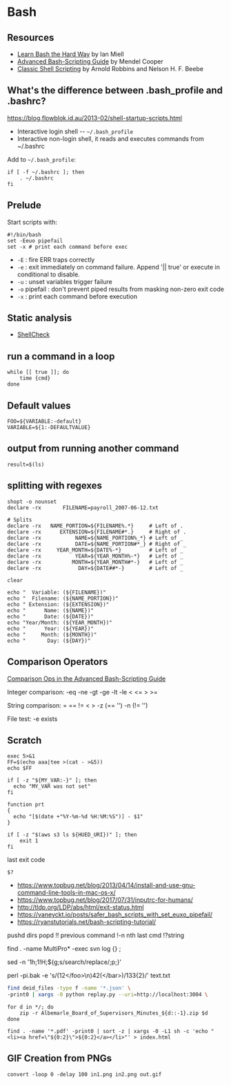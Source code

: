 # Bash

## Resources

* [Learn Bash the Hard Way](https://leanpub.com/learnbashthehardway) by Ian Miell
* [Advanced Bash-Scripting Guide](https://tldp.org/LDP/abs/html/) by Mendel Cooper
* [Classic Shell Scripting](https://learning.oreilly.com/library/view/classic-shell-scripting/0596005954/) by Arnold Robbins and Nelson H. F. Beebe

## What's the difference between .bash_profile and .bashrc?

https://blog.flowblok.id.au/2013-02/shell-startup-scripts.html

* Interactive login shell --  `~/.bash_profile`
* Interactive non-login shell, it reads and executes commands from ~/.bashrc

Add to `~/.bash_profile`:

```
if [ -f ~/.bashrc ]; then
	. ~/.bashrc
fi
```

## Prelude

Start scripts with:
```
#!/bin/bash
set -Eeuo pipefail
set -x # print each command before exec
```

* `-E` : fire ERR traps correctly
* `-e` : exit immediately on command failure. Append '|| true' or execute in conditional to disable.
* `-u` : unset variables trigger failure
* `-o` pipefail : don't prevent piped results from masking non-zero exit code
* `-x` : print each command before execution

## Static analysis

* [ShellCheck](https://www.shellcheck.net/)

## run a command in a loop

```
while [[ true ]]; do
	time {cmd}
done
```

## Default values

```
FOO=${VARIABLE:-default} 
VARIABLE=${1:-DEFAULTVALUE}
```

## output from running another command

```
result=$(ls)
```

## splitting with regexes

```
shopt -o nounset
declare -rx       FILENAME=payroll_2007-06-12.txt

# Splits
declare -rx   NAME_PORTION=${FILENAME%.*}     # Left of .
declare -rx      EXTENSION=${FILENAME#*.}     # Right of .
declare -rx           NAME=${NAME_PORTION%_*} # Left of _
declare -rx           DATE=${NAME_PORTION#*_} # Right of _
declare -rx     YEAR_MONTH=${DATE%-*}         # Left of _
declare -rx           YEAR=${YEAR_MONTH%-*}   # Left of _
declare -rx          MONTH=${YEAR_MONTH#*-}   # Left of _
declare -rx            DAY=${DATE##*-}        # Left of _

clear

echo "  Variable: (${FILENAME})"
echo "  Filename: (${NAME_PORTION})"
echo " Extension: (${EXTENSION})"
echo "      Name: (${NAME})"
echo "      Date: (${DATE})"
echo "Year/Month: (${YEAR_MONTH})"
echo "      Year: (${YEAR})"
echo "     Month: (${MONTH})"
echo "       Day: (${DAY})"
```

## Comparison Operators

[Comparison Ops in the Advanced Bash-Scripting Guide](https://tldp.org/LDP/abs/html/comparison-ops.html)

Integer comparison: -eq -ne -gt -ge -lt -le < <= > >= 

String comparison: = == != < > -z (== '') -n (!= '')

File test: -e exists

## Scratch 

```
exec 5>&1
FF=$(echo aaa|tee >(cat - >&5))
echo $FF
```


```
if [ -z "${MY_VAR:-}" ]; then
  echo "MY_VAR was not set"
fi
```

```
function prt
{
  echo "[$(date +"%Y-%m-%d %H:%M:%S")] - $1"
}
```

```
if [ -z "$(aws s3 ls ${HUED_URI})" ]; then
    exit 1
fi
```

last exit code
```
$?
```

* https://www.topbug.net/blog/2013/04/14/install-and-use-gnu-command-line-tools-in-mac-os-x/
* https://www.topbug.net/blog/2017/07/31/inputrc-for-humans/
* http://tldp.org/LDP/abs/html/exit-status.html
* https://vaneyckt.io/posts/safer_bash_scripts_with_set_euxo_pipefail/
* https://ryanstutorials.net/bash-scripting-tutorial/    



pushd dirs popd 
!! previous command 
!-n nth last cmd 
!?string 

find . -name MultiPro* -exec svn log {} \; 


sed -n '1h;1!H;${g;s/search/replace/;p;}'

perl -pi.bak -e 's/(<foo>12<\/foo>\n<bar>)42(<\/bar>)/${1}33${2}/' text.txt 

```bash 
find deid_files -type f -name '*.json' \
-print0 | xargs -0 python replay.py --uri=http://localhost:3004 \
```


```
for d in */; do
    zip -r Albemarle_Board_of_Supervisors_Minutes_${d::-1}.zip $d 
done
```

```
find . -name '*.pdf' -print0 | sort -z | xargs -0 -L1 sh -c 'echo "<li><a href=\"${0:2}\">${0:2}</a></li>"' > index.html
```

## GIF Creation from PNGs
```
convert -loop 0 -delay 100 in1.png in2.png out.gif
```
